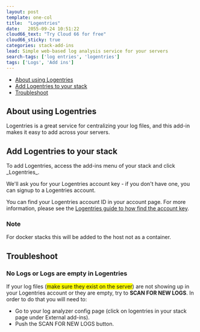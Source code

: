 ```yaml
---
layout: post
template: one-col
title:  "Logentries"
date:   2055-09-24 10:51:22
cloud66_text: "Try Cloud 66 for free"
cloud66_sticky: true
categories: stack-add-ins
lead: Simple web-based log analysis service for your servers
search-tags: ['log entries', 'logentries']
tags: ['Logs', 'Add ins']
---
```


<ul class="page-toc">
    <li><a href="#about">About using Logentries</a></li>
    <li><a href="#add">Add Logentries to your stack</a></li>
    <li><a href="#troubleshoot">Troubleshoot</a></li>
     
</ul>

<h2 id="about">About using Logentries</h2>

Logentries is a great service for centralizing your log files, and this add-in makes it easy to add across your servers.

<h2 id="add">Add Logentries to your stack</h2>
To add Logentries, access the add-ins menu of your stack and click _Logentries_.

We'll ask you for your Logentries account key - if you don't have one, you can signup to a Logentries account.

You can find your Logentries account ID in your account page. For more information, please see the [Logentries guide to how find the account key](https://docs.logentries.com/docs/accountkey/).

<div class="notice notice-danger">
	<h3>Note</h3>
	<p>For docker stacks this will be added to the host not as a container.</p>
</div>

<h2 id="troubleshoot">Troubleshoot</h2>

### No Logs or Logs are empty in Logentries

If your log files (<span style="background-color: #FFFF00">make sure they exist on the server</span>) are not showing up in your Logentries account or they are empty, try to <b>SCAN FOR NEW LOGS</b>. In order to do that you will need to:

- Go to your log analyzer config page (click on logentries in your stack page under External add-ins).
- Push the SCAN FOR NEW LOGS button.